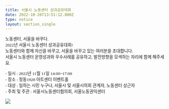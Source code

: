 ```yaml
---
title: 서울시 노동센터 성과공유대회
date: 2022-10-26T13:51:12.800Z
type: notice
layout: section_single
---
```

<p><span style="font-family: 'Gothic A1'; font-size: 10pt;">노동센터, 서울을 바꾸다.</span><br /><span style="font-family: 'Gothic A1'; font-size: 10pt;">2022년 서울시 노동센터 성과공유대회!</span><br /><span style="font-family: 'Gothic A1'; font-size: 10pt;">노동센터와 함께 자신을 바꾸고, 서울을 바꾸고 있는 여러분을 초대합니다.</span><br /><span style="font-family: 'Gothic A1'; font-size: 10pt;">서울시 노동센터 운영성과와 우수사례를 공유하고, 발전방향을 모색하는 자리에 함께 해주세요.</span></p>
<p><span style="font-family: 'Gothic A1'; font-size: 10pt;">- 일시 : 2022년 11월 11일 14:00~17:00</span><br /><span style="font-family: 'Gothic A1'; font-size: 10pt;">- 장소 : 정동1928 아트센터 이벤트홀</span><br /><span style="font-family: 'Gothic A1'; font-size: 10pt;">- 대상 : 일하는 시민 누구나, 서울시 및 서울시의회 관계자, 노동센터 상근자</span><br /><span style="font-family: 'Gothic A1'; font-size: 10pt;">- 주최 및 주관 : 서울시노동센터협의회, 서울노동권익센터</span></p>
<p><span style="font-family: 'Gothic A1'; font-size: 10pt;"><img src="https://drive.tiny.cloud/1/engl1s97gj9hrxpoa7eh7z5f05ozxfm1box3nxkh4j7a43ei/ca58a914-d1ea-4c42-88c4-edff084b372a" /></span></p>
